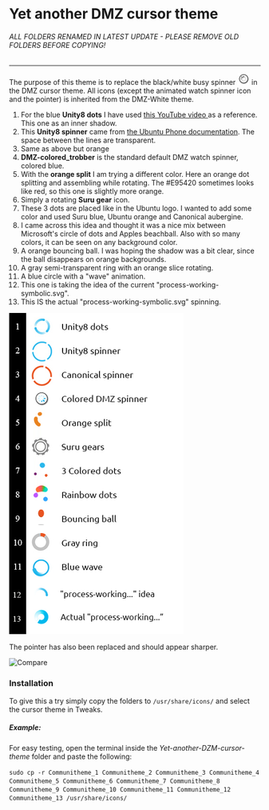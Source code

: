 # Yet another DMZ cursor theme

###### ALL FOLDERS RENAMED IN LATEST UPDATE - PLEASE REMOVE OLD FOLDERS BEFORE COPYING!
----------


The purpose of this theme is to replace the black/white busy spinner ![](https://github.com/GalliumOS/dmz-cursor-theme/blob/master/DMZ-White/pngs/24x24/watch_0001.png) in the DMZ cursor theme. All icons (except the animated watch spinner icon and the pointer) is inherited from the DMZ-White theme. 

 1. For the blue **Unity8 dots** I have used [this YouTube video ](https://youtu.be/Dwxx2yQs_Ig?t=8m3s) as a reference. This one as an inner shadow.
2. This **Unity8 spinner** came from [the Ubuntu Phone documentation](https://docs.ubuntu.com/phone/en/apps/design/building-blocks/activity-indicators). The space between the lines are transparent.
3. Same as above but orange
4. **DMZ-colored_trobber** is the standard default DMZ watch spinner, colored blue.
5. With the **orange split** I am trying a different color. Here an orange dot splitting and assembling while rotating. The #E95420 sometimes looks like red, so this one is slightly more orange.
6. Simply a rotating **Suru gear** icon.
7. These 3 dots are placed like in the Ubuntu logo. I wanted to add some color and used Suru blue, Ubuntu orange and Canonical aubergine.
8. I came across this idea and thought it was a nice mix between Microsoft's circle of dots and Apples beachball. Also with so many colors, it can be seen on any background color.
9. A orange bouncing ball. I was hoping the shadow was a bit clear, since the ball disappears on orange backgrounds.
10. A gray semi-transparent ring with an orange slice rotating.
11. A blue circle with a "wave" animation.
12. This one is taking the idea of the current "process-working-symbolic.svg".
13. This IS the actual "process-working-symbolic.svg" spinning.

![examples](examples.jpg)

The pointer has also been replaced and should appear sharper.

![Compare](compare.jpg)


### Installation 
To give this a try simply copy the folders to `/usr/share/icons/` and select the cursor theme in Tweaks.

##### Example:
For easy testing, open the terminal inside the *Yet-another-DZM-cursor-theme* folder and paste the following:

`sudo cp -r Communitheme_1 Communitheme_2 Communitheme_3 Communitheme_4 Communitheme_5 Communitheme_6 Communitheme_7 Communitheme_8 Communitheme_9 Communitheme_10 Communitheme_11 Communitheme_12 Communitheme_13 /usr/share/icons/
`
